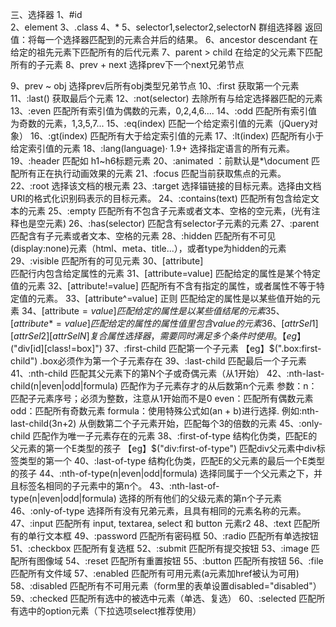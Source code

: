 三、选择器
  1、#id  
  2、element
  3、.class
  4、*
  5、selector1,selector2,selectorN
	群组选择器
	返回值：将每一个选择器匹配到的元素合并后的结果。
  6、ancestor descendant
	在给定的祖先元素下匹配所有的后代元素
  7、parent > child
	在给定的父元素下匹配所有的子元素
  8、prev + next
	选择prev下一个next兄弟节点

  9、prev ~ obj
	选择prev后所有obj类型兄弟节点
  10、:first
	获取第一个元素
  11、:last()
	获取最后个元素
  12、:not(selector)
	去除所有与给定选择器匹配的元素
  13、:even
	匹配所有索引值为偶数的元素，0,2,4,6....
  14、:odd
	匹配所有索引值为奇数的元素，1,3,5,7...
  15、:eq(index)
	匹配一个给定索引值的元素（jQuery对象）
  16、:gt(index)
	匹配所有大于给定索引值的元素
  17、:lt(index)
	匹配所有小于给定索引值的元素
  18、:lang(language)·    1.9+
	选择指定语言的所有元素。
  19、:header
	匹配如 h1~h6标题元素
  20、:animated			：前默认是*\document
	匹配所有正在执行动画效果的元素
  21、:focus
	匹配当前获取焦点的元素。
  22、:root
	选择该文档的根元素
  23、:target
	选择锚链接的目标元素。选择由文档URI的格式化识别码表示的目标元素。
  24、:contains(text)
	匹配所有包含给定文本的元素
  25、:empty
	匹配所有不包含子元素或者文本、空格的空元素，(光有注释也是空元素)
  26、:has(selector)
	匹配含有selector子元素的元素
  27、:parent
	匹配含有子元素或者文本、空格的元素
  28、:hidden
	匹配所有不可见(display:none)元素（html、meta、title...），或者type为hidden的元素
  29、:visible
	匹配所有的可见元素
  30、[attribute]  	
	匹配行内包含给定属性的元素
  31、[attribute=value]
	匹配给定的属性是某个特定值的元素
  32、[attribute!=value]
	匹配所有不含有指定的属性，或者属性不等于特定值的元素。
  33、[attribute^=value]	正则
	匹配给定的属性是以某些值开始的元素
  34、[attribute$=value]
	匹配给定的属性是以某些值结尾的元素
  35、[attribute*=value]
	匹配给定的属性的属性值里包含value的元素
  36、[attrSel1][attrSel2][attrSelN]
	复合属性选择器，需要同时满足多个条件时使用。
【eg】$("div[id][class!=box]")
  37、:first-child
	匹配第一个子元素
【eg】$(".box:first-child")   .box必须作为第一个子元素存在
  39、:last-child
	匹配最后一个子元素
  41、:nth-child
	匹配其父元素下的第N个子或奇偶元素（从1开始）
  42、:nth-last-child(n|even|odd|formula)
	匹配作为子元素存才的从后数第n个元素
  参数：n：匹配子元素序号；必须为整数，注意从1开始而不是0
	even：匹配所有偶数元素
	odd：匹配所有奇数元素
	formula：使用特殊公式如(an + b)进行选择. 例如:nth-last-child(3n+2) 从倒数第二个子元素开始，匹配每个3的倍数的元素
  45、:only-child
	匹配作为唯一子元素存在的元素
  38、:first-of-type
	结构化伪类，匹配E的父元素的第一个E类型的孩子
【eg】$("div:first-of-type")  匹配div父元素中div标签类型的第一个
  40、:last-of-type
	结构化伪类，匹配E的父元素的最后一个E类型的孩子
  44、:nth-of-type(n|even|odd|formula)
	选择同属于一个父元素之下，并且标签名相同的子元素中的第n个。
  43、:nth-last-of-type(n|even|odd|formula)
	选择的所有他们的父级元素的第n个子元素
  46、:only-of-type
	选择所有没有兄弟元素，且具有相同的元素名称的元素。
  47、:input
	匹配所有 input, textarea, select 和 button 元素r2
  48、:text
	匹配所有的单行文本框
  49、:password
	匹配所有密码框
  50、:radio
	匹配所有单选按钮
  51、:checkbox
	匹配所有复选框
  52、:submit
	匹配所有提交按钮
  53、:image
	匹配所有图像域
  54、:reset
	匹配所有重置按钮
  55、:button
	匹配所有按钮
  56、:file
	匹配所有文件域
  57、:enabled
	匹配所有可用元素(a元素加href被认为可用)
  58、:disabled
	匹配所有不可用元素（form里的表单设置disabled="disabled"）
  59、:checked
	匹配所有选中的被选中元素（单选、复选）
  60、:selected
	匹配所有选中的option元素（下拉选项select推荐使用）
